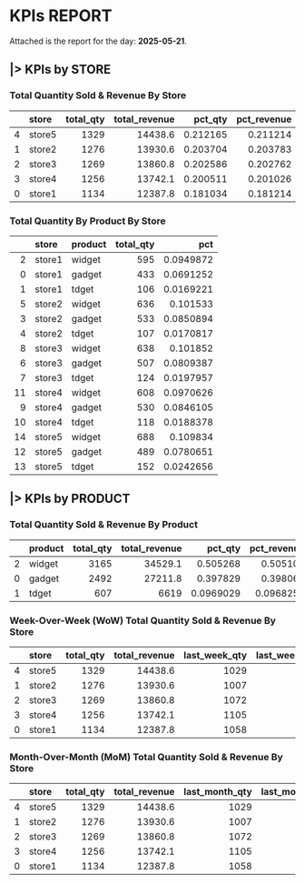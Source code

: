 # KPIs REPORT
Attached is the report for the day: **2025-05-21**.

## **|> KPIs by STORE**

### Total Quantity Sold & Revenue By Store
|    | store   |   total_qty |   total_revenue |   pct_qty |   pct_revenue |
|---:|:--------|------------:|----------------:|----------:|--------------:|
|  4 | store5  |        1329 |         14438.6 |  0.212165 |      0.211214 |
|  1 | store2  |        1276 |         13930.6 |  0.203704 |      0.203783 |
|  2 | store3  |        1269 |         13860.8 |  0.202586 |      0.202762 |
|  3 | store4  |        1256 |         13742.1 |  0.200511 |      0.201026 |
|  0 | store1  |        1134 |         12387.8 |  0.181034 |      0.181214 |

### Total Quantity By Product By Store
|    | store   | product   |   total_qty |       pct |
|---:|:--------|:----------|------------:|----------:|
|  2 | store1  | widget    |         595 | 0.0949872 |
|  0 | store1  | gadget    |         433 | 0.0691252 |
|  1 | store1  | tdget     |         106 | 0.0169221 |
|  5 | store2  | widget    |         636 | 0.101533  |
|  3 | store2  | gadget    |         533 | 0.0850894 |
|  4 | store2  | tdget     |         107 | 0.0170817 |
|  8 | store3  | widget    |         638 | 0.101852  |
|  6 | store3  | gadget    |         507 | 0.0809387 |
|  7 | store3  | tdget     |         124 | 0.0197957 |
| 11 | store4  | widget    |         608 | 0.0970626 |
|  9 | store4  | gadget    |         530 | 0.0846105 |
| 10 | store4  | tdget     |         118 | 0.0188378 |
| 14 | store5  | widget    |         688 | 0.109834  |
| 12 | store5  | gadget    |         489 | 0.0780651 |
| 13 | store5  | tdget     |         152 | 0.0242656 |


## **|> KPIs by PRODUCT**

### Total Quantity Sold & Revenue By Product
|    | product   |   total_qty |   total_revenue |   pct_qty |   pct_revenue |
|---:|:----------|------------:|----------------:|----------:|--------------:|
|  2 | widget    |        3165 |         34529.1 | 0.505268  |     0.505108  |
|  0 | gadget    |        2492 |         27211.8 | 0.397829  |     0.398067  |
|  1 | tdget     |         607 |          6619   | 0.0969029 |     0.0968258 |

### Week-Over-Week (WoW) Total Quantity Sold & Revenue By Store
|    | store   |   total_qty |   total_revenue |   last_week_qty |   last_week_revenue |   WoW_qty |   WoW_revenue |
|---:|:--------|------------:|----------------:|----------------:|--------------------:|----------:|--------------:|
|  4 | store5  |        1329 |         14438.6 |            1029 |             11220.1 | 0.291545  |     0.286851  |
|  1 | store2  |        1276 |         13930.6 |            1007 |             10975.1 | 0.26713   |     0.269291  |
|  2 | store3  |        1269 |         13860.8 |            1072 |             11671.3 | 0.183769  |     0.187597  |
|  3 | store4  |        1256 |         13742.1 |            1105 |             12103.2 | 0.136652  |     0.13541   |
|  0 | store1  |        1134 |         12387.8 |            1058 |             11538   | 0.0718336 |     0.0736523 |

### Month-Over-Month (MoM) Total Quantity Sold & Revenue By Store
|    | store   |   total_qty |   total_revenue |   last_month_qty |   last_month_revenue |   MoM_qty |   MoM_revenue |
|---:|:--------|------------:|----------------:|-----------------:|---------------------:|----------:|--------------:|
|  4 | store5  |        1329 |         14438.6 |             1029 |              11220.1 | 0.291545  |     0.286851  |
|  1 | store2  |        1276 |         13930.6 |             1007 |              10975.1 | 0.26713   |     0.269291  |
|  2 | store3  |        1269 |         13860.8 |             1072 |              11671.3 | 0.183769  |     0.187597  |
|  3 | store4  |        1256 |         13742.1 |             1105 |              12103.2 | 0.136652  |     0.13541   |
|  0 | store1  |        1134 |         12387.8 |             1058 |              11538   | 0.0718336 |     0.0736523 |
